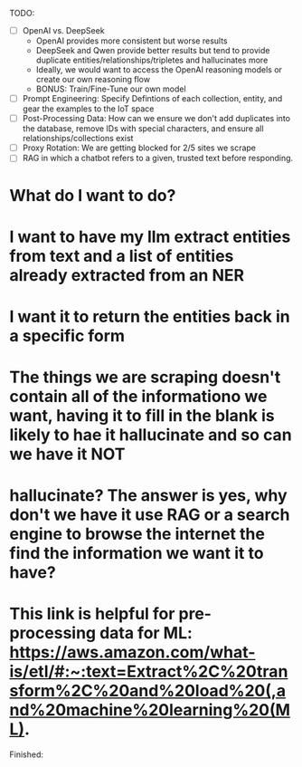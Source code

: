 TODO:
- [ ] OpenAI vs. DeepSeek
    - OpenAI provides more consistent but worse results
    - DeepSeek and Qwen provide better results but tend to provide duplicate entities/relationships/tripletes and hallucinates more
    - Ideally, we would want to access the OpenAI reasoning models or create our own reasoning flow
    - BONUS: Train/Fine-Tune our own model 
- [ ] Prompt Engineering: Specify Defintions of each collection, entity, and gear the examples to the IoT space
- [ ] Post-Processing Data: How can we ensure we don't add duplicates into the database, remove IDs with special characters, and ensure all relationships/collections exist
- [ ] Proxy Rotation: We are getting blocked for 2/5 sites we scrape
- [ ] RAG in which a chatbot refers to a given, trusted text before responding. 

# What do I want to do?
# I want to have my llm extract entities from text and a list of entities already extracted from an NER
# I want it to return the entities back in a specific form
# The things we are scraping doesn't contain all of the informationo we want, having it to fill in the blank is likely to hae it hallucinate and so can we have it NOT
# hallucinate? The answer is yes, why don't we have it use RAG or a search engine to browse the internet the find the information we want it to have?
# This link is helpful for pre-processing data for ML: https://aws.amazon.com/what-is/etl/#:~:text=Extract%2C%20transform%2C%20and%20load%20(,and%20machine%20learning%20(ML).

Finished:

